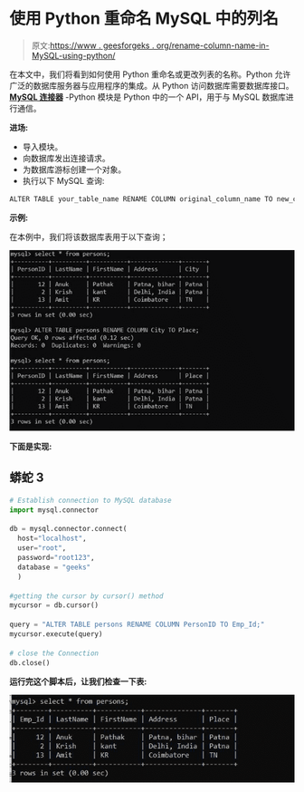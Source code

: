 # 使用 Python 重命名 MySQL 中的列名

> 原文:[https://www . geesforgeks . org/rename-column-name-in-MySQL-using-python/](https://www.geeksforgeeks.org/rename-column-name-in-mysql-using-python/)

在本文中，我们将看到如何使用 Python 重命名或更改列表的名称。Python 允许广泛的数据库服务器与应用程序的集成。从 Python 访问数据库需要数据库接口。 [**MySQL 连接器**](https://www.geeksforgeeks.org/mysql-connector-python-module-in-python/) -Python 模块是 Python 中的一个 API，用于与 MySQL 数据库进行通信。

**进场:**

*   导入模块。
*   向数据库发出连接请求。
*   为数据库游标创建一个对象。
*   执行以下 MySQL 查询:

```py
ALTER TABLE your_table_name RENAME COLUMN original_column_name TO new_column_name;
```

**示例:**

在本例中，我们将该数据库表用于以下查询；

![](img/f9f2e7fccfd0b07b32a470d71cc8fcc6.png)

**下面是实现:**

## 蟒蛇 3

```py
# Establish connection to MySQL database
import mysql.connector

db = mysql.connector.connect(
  host="localhost",
  user="root",
  password="root123",
  database = "geeks"
  )

#getting the cursor by cursor() method
mycursor = db.cursor()

query = "ALTER TABLE persons RENAME COLUMN PersonID TO Emp_Id;"
mycursor.execute(query)

# close the Connection
db.close()
```

**运行完这个脚本后，让我们检查一下表:**

![](img/33edfab71aa57f1bd08a8b8ea1fc4e7f.png)